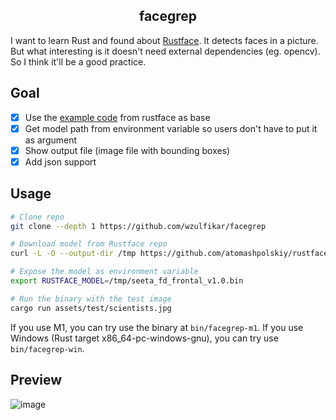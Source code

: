 <h2 align=center>facegrep</h2>

I want to learn Rust and found about [Rustface](https://github.com/atomashpolskiy/rustface). It detects faces in a picture. But what interesting is it doesn't need external dependencies (eg. opencv). So I think it'll be a good practice.

## Goal
- [x] Use the [example code](https://github.com/atomashpolskiy/rustface/blob/master/examples/image_demo.rs) from rustface as base
- [x] Get model path from environment variable so users don't have to put it as argument
- [x] Show output file (image file with bounding boxes)
- [x] Add json support

## Usage

```sh
# Clone repo
git clone --depth 1 https://github.com/wzulfikar/facegrep

# Download model from Rustface repo
curl -L -O --output-dir /tmp https://github.com/atomashpolskiy/rustface/raw/master/model/seeta_fd_frontal_v1.0.bin

# Expose the model as environment variable
export RUSTFACE_MODEL=/tmp/seeta_fd_frontal_v1.0.bin

# Run the binary with the test image
cargo run assets/test/scientists.jpg
```

If you use M1, you can try use the binary at `bin/facegrep-m1`. If you use Windows (Rust target x86_64-pc-windows-gnu), you can try use `bin/facegrep-win`.

## Preview

![image](https://user-images.githubusercontent.com/7823011/199857370-6a684e28-5aed-414f-a461-6b1be6a0925a.png)
